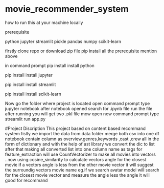 # movie_recommender_system

how to run this at your machine locally 



prerequisite

python
jupyter
streamlit
pickle
pandas
numpy
scikit-learn


firstly 
clone repo or download zip file 
pip install all the prerequisite mention above 

in command prompt
pip install install python

pip install install jupyter

pip install install streamlit

pip install install scikit-learn



Now go the folder where project is located
open command prompt type jupyter notebook 
after notebook opened search for .ipynb file
run the file after running you will get two .pkl file
mow open new command prompt type streamlit run app.py




#Project Discription
This project based on content based recommand system 
fistly we import the data from data folder merge both csv into one df
notebook contain column as overview,genres,keywords	,cast	,crew all in the form of dictionary  and with the help of ast library we convert the dic to list 
after that making all converted list into one column name as tags for feature_extraction will use CountVectorizer to make all movies into vectors 
..now using cosine_similarity to calculate vectors angle for the closest movie if a vectors angle is less from the other movie vector it will suggest the surroundig vectors movie name eg.if we search avatar model will search for the closest movie vector and measure the angle less the angle it will good for recommand 
